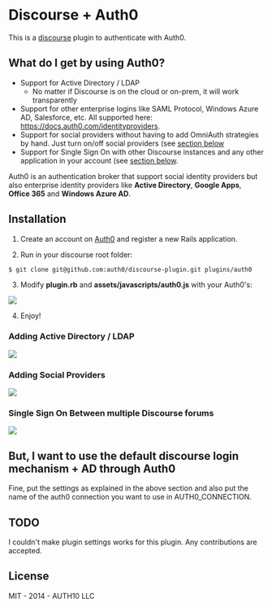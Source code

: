 Discourse + Auth0
========

This is a [discourse](https://discourse.org) plugin to authenticate with Auth0.

## What do I get by using Auth0?

* Support for Active Directory / LDAP
  * No matter if Discourse is on the cloud or on-prem, it will work transparently
* Support for other enterprise logins like SAML Protocol, Windows Azure AD, Salesforce, etc. All supported here: https://docs.auth0.com/identityproviders.
* Support for social providers without having to add OmniAuth strategies by hand. Just turn on/off social providers (see [section below](#adding-active-directory--ldap)
* Support for Single Sign On with other Discourse instances and any other application in your account (see [section below](#adding-active-directory--ldap).


Auth0 is an authentication broker that support social identity providers but also enterprise identity providers like __Active Directory__, __Google Apps__, __Office 365__ and __Windows Azure AD__.

## Installation

1. Create an account on [Auth0](http://auth0.com) and register a new Rails application.

2. Run in your discourse root folder:

  ```
  $ git clone git@github.com:auth0/discourse-plugin.git plugins/auth0
  ```

3. Modify __plugin.rb__ and __assets/javascripts/auth0.js__ with your Auth0's:

<img src="https://docs.google.com/drawings/d/1-wQhQ8hu24C-a-TXNPjVEYiXt_78cTV7uOTgKlr-pbE/pub?w=681&amp;h=699">

4. Enjoy!

### Adding Active Directory / LDAP

![](https://www.dropbox.com/s/d1br7nejmv0a0l8/ad-connection.gif?dl=1)

### Adding Social Providers

![](https://www.dropbox.com/s/oaidgrsriy51a4e/social-connections.gif?dl=1)

### Single Sign On Between multiple Discourse forums

![](https://www.dropbox.com/s/kdlzaww1egqfgvo/sso-discourse.gif?dl=1)

## But, I want to use the default discourse login mechanism + AD through Auth0

Fine, put the settings as explained in the above section and also put the name of the auth0 connection you want to use in AUTH0_CONNECTION.

## TODO

I couldn't make plugin settings works for this plugin.
Any contributions are accepted.

## License

MIT - 2014 - AUTH10 LLC

